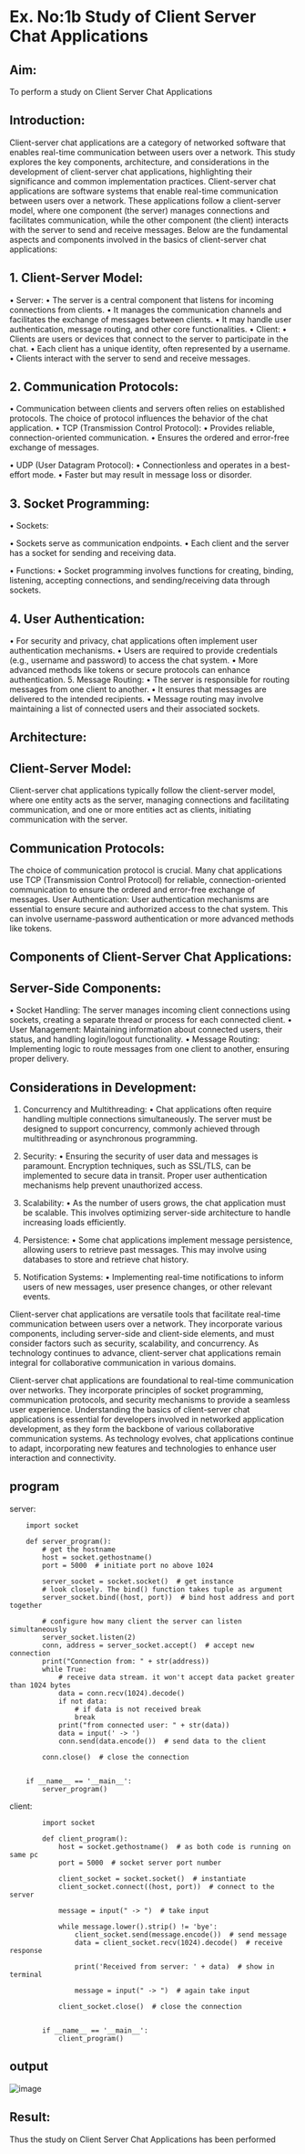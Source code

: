 # Ex. No:1b 			Study of Client Server Chat Applications

## Aim: 
To perform a study on Client Server Chat Applications
## Introduction:
Client-server chat applications are a category of networked software that enables real-time communication between users over a network. This study explores the key components, architecture, and considerations in the development of client-server chat applications, highlighting their significance and common implementation practices.
Client-server chat applications are software systems that enable real-time communication between users over a network. These applications follow a client-server model, where one component (the server) manages connections and facilitates communication, while the other component (the client) interacts with the server to send and receive messages. Below are the fundamental aspects and components involved in the basics of client-server chat applications:
## 1. Client-Server Model:
•	Server:
•	The server is a central component that listens for incoming connections from clients.
•	It manages the communication channels and facilitates the exchange of messages between clients.
•	It may handle user authentication, message routing, and other core functionalities.
•	Client:
•	Clients are users or devices that connect to the server to participate in the chat.
•	Each client has a unique identity, often represented by a username.
•	Clients interact with the server to send and receive messages.
## 2. Communication Protocols:
•	Communication between clients and servers often relies on established protocols. The choice of protocol influences the behavior of the chat application.
•	TCP (Transmission Control Protocol):
•	Provides reliable, connection-oriented communication.
•	Ensures the ordered and error-free exchange of messages.

•	UDP (User Datagram Protocol):
•	Connectionless and operates in a best-effort mode.
•	Faster but may result in message loss or disorder.
## 3. Socket Programming:
•	Sockets:

•	Sockets serve as communication endpoints.
•	Each client and the server has a socket for sending and receiving data.

•	Functions:
•	Socket programming involves functions for creating, binding, listening, accepting connections, and sending/receiving data through sockets.
## 4. User Authentication:
•	For security and privacy, chat applications often implement user authentication mechanisms.
•	Users are required to provide credentials (e.g., username and password) to access the chat system.
•	More advanced methods like tokens or secure protocols can enhance authentication.
5. Message Routing:
•	The server is responsible for routing messages from one client to another.
•	It ensures that messages are delivered to the intended recipients.
•	Message routing may involve maintaining a list of connected users and their associated sockets.

## Architecture:
## Client-Server Model:
Client-server chat applications typically follow the client-server model, where one entity acts as the server, managing connections and facilitating communication, and one or more entities act as clients, initiating communication with the server.

## Communication Protocols:
The choice of communication protocol is crucial. Many chat applications use TCP (Transmission Control Protocol) for reliable, connection-oriented communication to ensure the ordered and error-free exchange of messages.
User Authentication:
User authentication mechanisms are essential to ensure secure and authorized access to the chat system. This can involve username-password authentication or more advanced methods like tokens.
## Components of Client-Server Chat Applications:
## Server-Side Components:

•	Socket Handling: The server manages incoming client connections using sockets, creating a separate thread or process for each connected client.
•	User Management: Maintaining information about connected users, their status, and handling login/logout functionality.
•	Message Routing: Implementing logic to route messages from one client to another, ensuring proper delivery.

## Considerations in Development:
1.	Concurrency and Multithreading:
•	Chat applications often require handling multiple connections simultaneously. The server must be designed to support concurrency, commonly achieved through multithreading or asynchronous programming.
2.	Security:
•	Ensuring the security of user data and messages is paramount. Encryption techniques, such as SSL/TLS, can be implemented to secure data in transit. Proper user authentication mechanisms help prevent unauthorized access.
3.	Scalability:
•	As the number of users grows, the chat application must be scalable. This involves optimizing server-side architecture to handle increasing loads efficiently.
4.	Persistence:
•	Some chat applications implement message persistence, allowing users to retrieve past messages. This may involve using databases to store and retrieve chat history.

5.	Notification Systems:
•	Implementing real-time notifications to inform users of new messages, user presence changes, or other relevant events.


Client-server chat applications are versatile tools that facilitate real-time communication between users over a network. They incorporate various components, including server-side and client-side elements, and must consider factors such as security, scalability, and concurrency. As technology continues to advance, client-server chat applications remain integral for collaborative communication in various domains.

Client-server chat applications are foundational to real-time communication over networks. They incorporate principles of socket programming, communication protocols, and security mechanisms to provide a seamless user experience. Understanding the basics of client-server chat applications is essential for developers involved in networked application development, as they form the backbone of various collaborative communication systems. As technology evolves, chat applications continue to adapt, incorporating new features and technologies to enhance user interaction and connectivity.

## program
server:
```
    import socket
    
    def server_program():
        # get the hostname
        host = socket.gethostname()
        port = 5000  # initiate port no above 1024
    
        server_socket = socket.socket()  # get instance
        # look closely. The bind() function takes tuple as argument
        server_socket.bind((host, port))  # bind host address and port together
    
        # configure how many client the server can listen simultaneously
        server_socket.listen(2)
        conn, address = server_socket.accept()  # accept new connection
        print("Connection from: " + str(address))
        while True:
            # receive data stream. it won't accept data packet greater than 1024 bytes
            data = conn.recv(1024).decode()
            if not data:
                # if data is not received break
                break
            print("from connected user: " + str(data))
            data = input(' -> ')
            conn.send(data.encode())  # send data to the client
    
        conn.close()  # close the connection
    
    
    if __name__ == '__main__':
        server_program()
```
client:
```
        import socket
        
        def client_program():
            host = socket.gethostname()  # as both code is running on same pc
            port = 5000  # socket server port number
        
            client_socket = socket.socket()  # instantiate
            client_socket.connect((host, port))  # connect to the server
        
            message = input(" -> ")  # take input
        
            while message.lower().strip() != 'bye':
                client_socket.send(message.encode())  # send message
                data = client_socket.recv(1024).decode()  # receive response
        
                print('Received from server: ' + data)  # show in terminal
        
                message = input(" -> ")  # again take input
        
            client_socket.close()  # close the connection
        
        
        if __name__ == '__main__':
            client_program()
```
## output
![image](https://github.com/user-attachments/assets/8a1910b0-f3f6-478e-a2c6-422860165c27)


## Result:

Thus the study on Client Server Chat Applications has been performed

